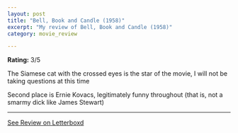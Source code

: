 ```yaml
---
layout: post
title: "Bell, Book and Candle (1958)"
excerpt: "My review of Bell, Book and Candle (1958)"
category: movie_review

---
```


**Rating:** 3/5

The Siamese cat with the crossed eyes is the star of the movie, I will not be taking questions at this time

Second place is Ernie Kovacs, legitimately funny throughout (that is, not a smarmy dick like James Stewart)

<hr>

[See Review on Letterboxd](https://boxd.it/3NibM7)
